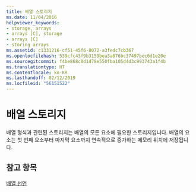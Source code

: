 ```yaml
---
title: 배열 스토리지
ms.date: 11/04/2016
helpviewer_keywords:
- storage, arrays
- arrays [C], storage
- arrays [C]
- storing arrays
ms.assetid: c1331216-cf51-45f6-8072-a3fedc7cb367
ms.openlocfilehash: 539cfc43f9b3159bea3a876bc37497bec6d1e20e
ms.sourcegitcommit: f4be868c0d1d78e550fba105d4d3c993743a1f4b
ms.translationtype: HT
ms.contentlocale: ko-KR
ms.lasthandoff: 02/12/2019
ms.locfileid: "56151522"
---
```

# <a name="storage-of-arrays"></a>배열 스토리지

배열 형식과 관련된 스토리지는 배열의 모든 요소에 필요한 스토리지입니다. 배열의 요소는 첫 번째 요소부터 마지막 요소까지 연속적으로 증가하는 메모리 위치에 저장됩니다.

## <a name="see-also"></a>참고 항목

[배열 선언](../c-language/array-declarations.md)
